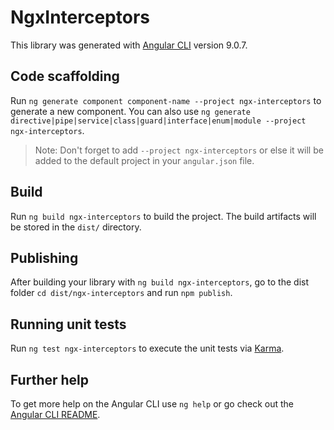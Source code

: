 # NgxInterceptors

This library was generated with [Angular CLI](https://github.com/angular/angular-cli) version 9.0.7.

## Code scaffolding

Run `ng generate component component-name --project ngx-interceptors` to generate a new component. You can also use `ng generate directive|pipe|service|class|guard|interface|enum|module --project ngx-interceptors`.
> Note: Don't forget to add `--project ngx-interceptors` or else it will be added to the default project in your `angular.json` file. 

## Build

Run `ng build ngx-interceptors` to build the project. The build artifacts will be stored in the `dist/` directory.

## Publishing

After building your library with `ng build ngx-interceptors`, go to the dist folder `cd dist/ngx-interceptors` and run `npm publish`.

## Running unit tests

Run `ng test ngx-interceptors` to execute the unit tests via [Karma](https://karma-runner.github.io).

## Further help

To get more help on the Angular CLI use `ng help` or go check out the [Angular CLI README](https://github.com/angular/angular-cli/blob/master/README.md).
